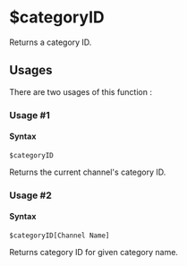 # $categoryID
Returns a category ID.

## Usages
There are two usages of this function :

### Usage #1
#### Syntax
```
$categoryID
```
Returns the current channel's category ID.

### Usage #2
#### Syntax
```
$categoryID[Channel Name]
```
Returns category ID for given category name.


